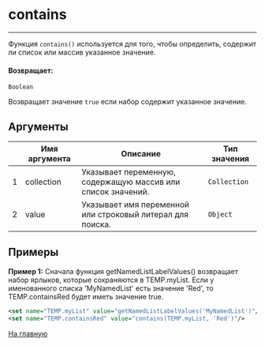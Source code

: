 # contains

---

Функция `contains()` используется для того, чтобы определить, содержит ли список или массив указанное значение.

#### Возвращает:

`Boolean`

Возвращает значение `true` если набор содержит указанное значение.

## Аргументы

|  | Имя аргумента | Описание | Тип значения |
| --- | --- | --- | --- |
| 1 | collection | Указывает переменную, содержащую массив или список значений. | `Collection` |
| 2 | value | Указывает имя переменной или строковый литерал для поиска. | `Object` |

## Примеры

**Пример 1:** Сначала функция getNamedListLabelValues() возвращает набор ярлыков, которые сохраняются в TEMP.myList. Если у именованного списка 'MyNamedList' есть значение 'Red', то TEMP.containsRed будет иметь значение true.
```xml
<set name="TEMP.myList" value="getNamedListLabelValues('MyNamedList')"/>
<set name="TEMP.containsRed" value="contains(TEMP.myList, 'Red')"/>
```



[На главную](./ecmfunctions/)